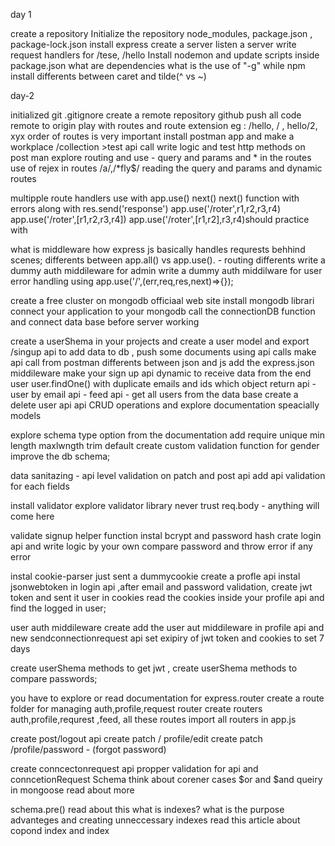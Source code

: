 day 1

create a repository
Initialize the repository
node_modules, package.json , package-lock.json
install express
create a server
listen  a server
write request handlers for /tese, /hello
Install nodemon and update scripts inside package.json
what are dependencies
what is the use of "-g" while npm install
differents between caret and tilde(^ vs ~)

day-2

initialized git
.gitignore
create a remote repository github
push all code remote to origin
play with routes and route extension eg : /hello, / , hello/2, xyx
order of routes is very important
install postman app and make a workplace /collection >test api call
write logic and test http methods on post man
explore routing and use - query and params  and * in the routes
use of rejex in routes /a/,/*fly$/
reading the query and params and dynamic routes

multipple route handlers use with app.use()
next()
next() function with errors along with res.send('response')
app.use('/roter',r1,r2,r3,r4)
app.use('/roter',[r1,r2,r3,r4])
app.use('/roter',[r1,r2],r3,r4)should practice with 

what is middleware
how express js basically handles requrests behhind scenes;
differents between app.all() vs app.use().  - routing differents 
write a dummy auth middileware for admin 
write a dummy auth middilware for user
error handling using app.use('/',(err,req,res,next)=>{});

create a free cluster on mongodb officiaal web site
install mongodb librari
connect your application to your mongodb
call the connectionDB function and connect data base before server working

create a userShema in your projects and create a user model and export
/singup api to add data to db ,
push some documents using api calls 
make api call from postman
differents between json and js 
add the express.json middileware
make your sign up api dynamic to receive data from the end user
user.findOne() with duplicate emails and ids which object return
api - user by email
api - feed api - get all users from the data base
create a delete user api 
api CRUD operations and explore documentation speacially models

explore schema type option from the documentation
add require unique min length maxlwngth trim default create custom validation function for gender
improve the db schema;

data sanitazing - api level validation on patch and post api
add api validation for each fields

install validator
explore validator library
never trust req.body - anything will come here

validate signup helper function
instal bcrypt and password hash
crate login api and write logic by your own
compare password and throw error if any error

instal cookie-parser
just sent a dummycookie
create a profle api
instal jsonwebtoken
in login api ,after email and password validation, create jwt token and sent it user in cookies
read the cookies inside your profile api and find the logged in user;

user auth middileware
create add the user aut middileware in profile api and new sendconnectionrequest api
set exipiry of jwt token and cookies to set 7 days

create userShema methods to get jwt , 
create userShema methods to compare passwords;

you have to explore or read documentation for express.router
create a route folder for managing auth,profile,request router
create routers auth,profile,requrest ,feed, all these routes
import all routers in app.js

create post/logout api
create patch / profile/edit
create patch /profile/password - (forgot password)

 create conncectonrequest api
 propper validation for api and conncetionRequest Schema
 think about corener cases
 $or and $and queiry in mongoose read about more 
 
schema.pre() read about this
what is indexes? what is the purpose
advanteges and creating unneccessary indexes 
read this article about copond index and index




 









